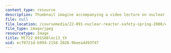 ```yaml
---
content_type: resource
description: Thumbnail imagine accompanying a video lecture on nuclear reactor safety.
file: null
file_location: /coursemedia/22-091-nuclear-reactor-safety-spring-2008/ecf0721db99d215820269beea4d93f47_MIT22_091S08lec13_th.jpg
file_type: image/jpeg
resourcetype: Image
title: MIT22_091S08lec13_th
uid: ecf0721d-b99d-2158-2026-9beea4d93f47
---
```


